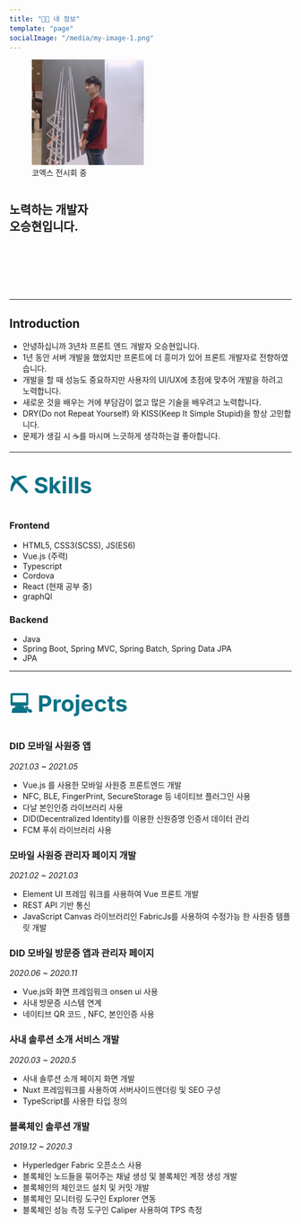 ```yaml
---
title: "💁🏻 내 정보"
template: "page"
socialImage: "/media/my-image-1.png"
---
```


<figure class="float-left" style="width: 200px; padding: 0 0 10px 0 ">
	<img src="/media/my-image-1.png"  alt="my-picture">
	<figcaption>코엑스 전시회 중</figcaption>
  </figure>

## **노력하는 개발자 <br> 오승현입니다.**

<br>
<br>
<br>
<br>
<br>

---

## Introduction

- 안녕하십니까 3년차 프론트 엔드 개발자 오승현입니다.
- 1년 동안 서버 개발을 했었지만 프론트에 더 흥미가 있어 프론트 개발자로 전향하였습니다.
- 개발을 할 때 성능도 중요하지만 사용자의 UI/UX에 초점에 맞추어 개발을 하려고 노력합니다.
- 새로운 것을 배우는 거에 부담감이 없고 많은 기술을 배우려고 노력합니다.
- DRY(Do not Repeat Yourself) 와 KISS(Keep It Simple Stupid)을 항상 고민합니다.
- 문제가 생길 시 ☕️를 마시며 느긋하게 생각하는걸 좋아합니다.

---

## <span style="font-size:2.5rem; color:#0b7285">⛏️ Skills</span>

### Frontend

- HTML5, CSS3(SCSS), JS(ES6)
- Vue.js (주력)
- Typescript
- Cordova
- React (현재 공부 중)
- graphQl

### Backend

- Java
- Spring Boot, Spring MVC, Spring Batch, Spring Data JPA
- JPA

---

## <span style="font-size:2.5rem; color:#0b7285">💻 Projects</span>

### DID 모바일 사원증 앱

_2021.03 ~ 2021.05_

- Vue.js 를 사용한 모바일 사원증 프론트엔드 개발
- NFC, BLE, FingerPrint, SecureStorage 등 네이티브 플러그인 사용
- 다날 본인인증 라이브러리 사용
- DID(Decentralized Identity)를 이용한 신원증명 인증서 데이터 관리
- FCM 푸쉬 라이브러리 사용

### 모바일 사원증 관리자 페이지 개발

_2021.02 ~ 2021.03_

- Element UI 프레임 워크를 사용하여 Vue 프론트 개발
- REST API 기반 통신
- JavaScript Canvas 라이브러리인 FabricJs를 사용하여 수정가능 한 사원증 템플릿 개발

### DID 모바일 방문증 앱과 관리자 페이지

_2020.06 ~ 2020.11_

- Vue.js와 화면 프레임워크 onsen ui 사용
- 사내 방문증 시스템 연계
- 네이티브 QR 코드 , NFC, 본인인증 사용

### 사내 솔루션 소개 서비스 개발

_2020.03 ~ 2020.5_

- 사내 솔루션 소개 페이지 화면 개발
- Nuxt 프레임워크를 사용하여 서버사이드렌더링 및 SEO 구성
- TypeScript를 사용한 타입 정의

### 블록체인 솔루션 개발

_2019.12 ~ 2020.3_

- Hyperledger Fabric 오픈소스 사용
- 블록체인 노드들을 묶어주는 채널 생성 및 블록체인 계정 생성 개발
- 블록체인의 체인코드 설치 및 커밋 개발
- 블록체인 모니터링 도구인 Explorer 연동
- 블록체인 성능 측정 도구인 Caliper 사용하여 TPS 측정
